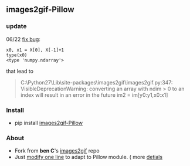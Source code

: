 ## images2gif-Pillow

### update
  06/22 [fix bug](https://github.com/lucyking/images2gif-Pillow/commit/b9d2de71e42ef0805715c4c32768e7b9aacdb934):
  
    
    x0, x1 = X[0], X[-1]+1
    type(x0)
    <type 'numpy.ndarray'>
    
that lead to
    
   >C:\Python27\Lib\site-packages\images2gif\images2gif.py:347: 
    VisibleDeprecationWarning: converting an array with ndim > 0 to an index will result in an error in the future
    im2 = im[y0:y1,x0:x1]
    

### Install
- pip install [images2gif-Pillow](https://pypi.python.org/pypi/images2gif-Pillow)

### About
- Fork from **ben C**'s [images2gif](https://bitbucket.org/bench/images2gif.py) repo
- Just [modify one line](https://github.com/lucyking/images2gif-Pillow/blob/master/images2gif/images2gif.py#L426) to adapt to Pillow module. (  more [detials](http://stackoverflow.com/questions/19149643/error-in-images2gif-py-with-globalpalette)  

